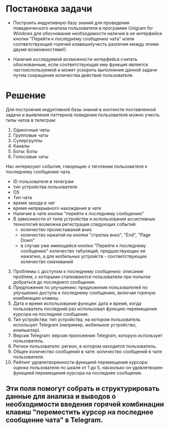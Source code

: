 # Постановка задачи
- Построить индуктивную базу знаний для проведения поведенческого анализа пользователя в программе Unigram for Windows для обоснования необходимости наличия в ее интерфейсе кнопки  "Перейти к последнему сообщению чата" и/или соответствующей горячей клавиши(учесть различия между этими двумя возможностями!).

- Наличие исследуемой возможности интерфейса считать обоснованным, если соответствующая ему функция является частоиспользуемой и  может ускорить выполнение данной задачи путем сокращения количества действий пользователя.

# Решение 
Для построения индуктивной базы знаний в контексте поставленной задачи и выявления паттернов  поведения пользователя  можно учесть типы чатов в телеграм: 
 1. Одиночные чаты
 2. Групповые чаты
3. Супергруппы
4. Каналы
5. Боты: Боты 
6. Голосовые чаты

Нас интересуют события, говорящие о тяготении пользователя к последнему сообщению чата.

- ID пользователя в телеграм
- тип устройства пользователя
- OS
- Тип чата
- время захода в чат
- время непрерывного нахождения в чате
- Наличие в чате кнопки "перейти к последнему сообщению"
- В зависимости от типа устройства и использования ассистивных технологий возможна регистрация следующих событий:
	* количество пролистываний вниз
	* количество нажатий на кнопки "стрелка вниз", "End", "Page Down"
	* в случае уже имеющейся кнопки "Перейти к последнему сообщению" количество табуляций, предшествующих ее нажатию, а для мобильных устройств - соответствующее количество смахиваний


3. Проблемы с доступом к последнему сообщению: описание проблем, с которыми сталкиваются пользователи при попытке добраться до последнего сообщения.
4. Предложения по улучшению: предложения пользователей по улучшению доступа к последнему сообщению, включая горячую комбинацию клавиш.
5. Дата и время использования функции: дата и время, когда пользователь последний раз использовал функцию перемещения курсора на последнее сообщение.
6. Тип устройства: тип устройства, на котором пользователь использует Telegram (например, мобильное устройство, компьютер).
7. Версия Telegram: версия приложения Telegram, которую использует пользователь.
8. Регион пользователя: регион, в котором находится пользователь.
 9. Общее количество сообщений в чате: количество сообщений в чате пользователя.
10. Рейтинг удовлетворенности функцией перемещения курсора: оценка пользователя по шкале от 1 до 5, насколько он удовлетворен функцией перемещения курсора на последнее сообщение.

Эти поля помогут собрать и структурировать данные для анализа и выводов о необходимости введения горячей комбинации клавиш "переместить курсор на последнее сообщение чата" в Telegram.
---
